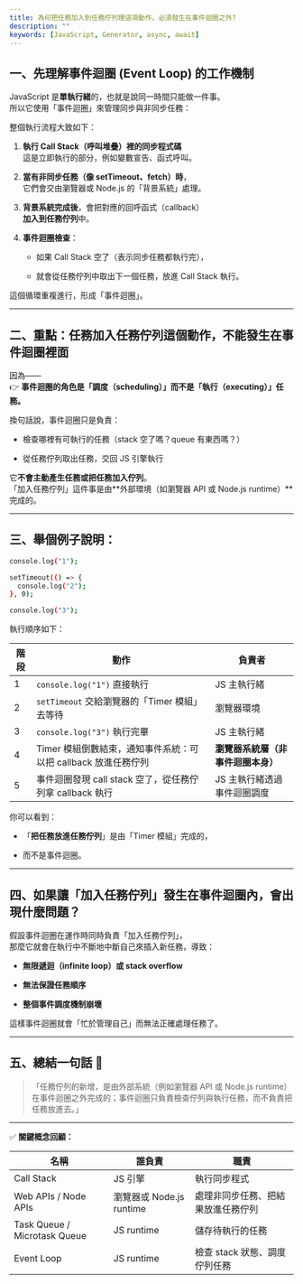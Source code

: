 ```yaml
---
title: 為何把任務加入到任務佇列理這項動作，必須發生在事件迴圈之外?
description: ""
keywords: [JavaScript, Generator, async, await]
---
```


## 一、先理解事件迴圈 (Event Loop) 的工作機制

JavaScript 是**單執行緒**的，也就是說同一時間只能做一件事。\
所以它使用「事件迴圈」來管理同步與非同步任務：

整個執行流程大致如下：

1. **執行 Call Stack（呼叫堆疊）裡的同步程式碼**\
   這是立即執行的部分，例如變數宣告、函式呼叫。

2. **當有非同步任務（像 setTimeout、fetch）時**，\
   它們會交由瀏覽器或 Node.js 的「背景系統」處理。

3. **背景系統完成後**，會把對應的回呼函式（callback）\
   **加入到任務佇列**中。

4. **事件迴圈檢查**：

   - 如果 Call Stack 空了（表示同步任務都執行完），

   - 就會從任務佇列中取出下一個任務，放進 Call Stack 執行。

這個循環重複進行，形成「事件迴圈」。

---

## 二、重點：任務加入任務佇列這個動作，**不能發生在事件迴圈裡面**

因為——\
👉 **事件迴圈的角色是「調度（scheduling）」而不是「執行（executing）」任務。**

換句話說，事件迴圈只是負責：

- 檢查哪裡有可執行的任務（stack 空了嗎？queue 有東西嗎？）

- 從任務佇列取出任務，交回 JS 引擎執行

它**不會主動產生任務或把任務加入佇列**。\
「加入任務佇列」這件事是由**外部環境（如瀏覽器 API 或 Node.js runtime）**完成的。

---

## 三、舉個例子說明：

```bash
console.log("1");

setTimeout(() => {
  console.log("2");
}, 0);

console.log("3");
```

執行順序如下：

| 階段 | 動作                                                           | 負責者                             |
| ---- | -------------------------------------------------------------- | ---------------------------------- |
| 1    | `console.log("1")` 直接執行                                    | JS 主執行緒                        |
| 2    | `setTimeout` 交給瀏覽器的「Timer 模組」去等待                  | 瀏覽器環境                         |
| 3    | `console.log("3")` 執行完畢                                    | JS 主執行緒                        |
| 4    | Timer 模組倒數結束，通知事件系統：可以把 callback 放進任務佇列 | **瀏覽器系統層（非事件迴圈本身）** |
| 5    | 事件迴圈發現 call stack 空了，從任務佇列拿 callback 執行       | JS 主執行緒透過事件迴圈調度        |

你可以看到：

- 「**把任務放進任務佇列**」是由「Timer 模組」完成的，

- 而不是事件迴圈。

---

## 四、如果讓「加入任務佇列」發生在事件迴圈內，會出現什麼問題？

假設事件迴圈在運作時同時負責「加入任務佇列」，\
那麼它就會在執行中不斷地中斷自己來插入新任務，導致：

- **無限遞迴（infinite loop）或 stack overflow**

- **無法保證任務順序**

- **整個事件調度機制崩壞**

這樣事件迴圈就會「忙於管理自己」而無法正確處理任務了。

---

## 五、總結一句話 🌟

> 「任務佇列的新增，是由外部系統（例如瀏覽器 API 或 Node.js runtime）在事件迴圈之外完成的；事件迴圈只負責檢查佇列與執行任務，而不負責把任務放進去。」

---

✅ **關鍵概念回顧：**

| 名稱                         | 誰負責                   | 職責                               |
| ---------------------------- | ------------------------ | ---------------------------------- |
| Call Stack                   | JS 引擎                  | 執行同步程式                       |
| Web APIs / Node APIs         | 瀏覽器或 Node.js runtime | 處理非同步任務、把結果放進任務佇列 |
| Task Queue / Microtask Queue | JS runtime               | 儲存待執行的任務                   |
| Event Loop                   | JS runtime               | 檢查 stack 狀態、調度佇列任務      |
